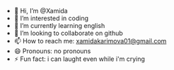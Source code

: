 - 👋 Hi, I’m @Xamida
- 👀 I’m interested in coding
- 🌱 I’m currently learning english
- 💞️ I’m looking to collaborate on github
- 📫 How to reach me: xamidakarimova01@gmail.com
- 😄 Pronouns: no pronouns
- ⚡ Fun fact: i can laught even while i'm crying

<!---
Xamida/Xamida is a ✨ special ✨ repository because its `README.md` (this file) appears on your GitHub profile.
You can click the Preview link to take a look at your changes.
--->
